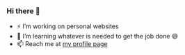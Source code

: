 ### Hi there 👋

- ⚡ I’m working on personal websites
- 🌱 I’m learning whatever is needed to get the job done 😄
- 📫 Reach me at [my profile page](https://jack4125.github.io/)
